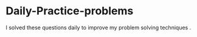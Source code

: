 # Daily-Practice-problems
I solved these questions daily to improve my problem solving techniques .
